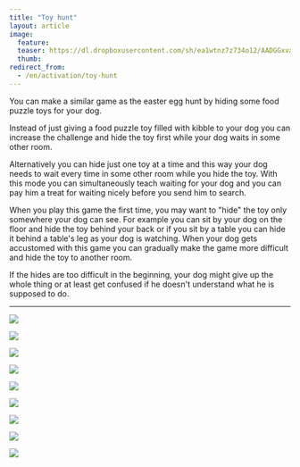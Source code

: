 ```yaml
---
title: "Toy hunt"
layout: article
image:
  feature:
  teaser: https://dl.dropboxusercontent.com/sh/ea1wtnz7z734o12/AADGGxvagvesP290xbi5wTuOa/aktivointi/lelujen-piilotus/DS30705-245px.jpg
  thumb:
redirect_from:
  - /en/activation/toy-hunt
---
```


You can make a similar game as the easter egg hunt by hiding some food puzzle toys for your dog.

Instead of just giving a food puzzle toy filled with kibble to your dog you can increase the challenge and hide the toy first while your dog waits in some other room.

Alternatively you can hide just one toy at a time and this way your dog needs to wait every time in some other room while you hide the toy. With this mode you can simultaneously teach waiting for your dog and you can pay him a treat for waiting nicely before you send him to search.

When you play this game the first time, you may want to "hide" the toy only somewhere your dog can see. For example you can sit by your dog on the floor and hide the toy behind your back or if you sit by a table you can hide it behind a table's leg as your dog is watching. When your dog gets accustomed with this game you can gradually make the game more difficult and hide the toy to another room.

If the hides are too difficult in the beginning, your dog might give up the whole thing or at least get confused if he doesn't understand what he is supposed to do.

---

[![](https://dl.dropboxusercontent.com/sh/ea1wtnz7z734o12/AADoz2fA3Le3uK8mGmCgGOFYa/aktivointi/lelujen-piilotus/DS30724-800px.jpg)](https://dl.dropboxusercontent.com/sh/ea1wtnz7z734o12/AABlYLFV8mTRacNt-ZsI-ZcOa/aktivointi/lelujen-piilotus/DS30724.jpg)

[![](https://dl.dropboxusercontent.com/sh/ea1wtnz7z734o12/AABXSYE2tYgsYhPh6swBlEXaa/aktivointi/lelujen-piilotus/DS30730-800px.jpg)](https://dl.dropboxusercontent.com/sh/ea1wtnz7z734o12/AAAMRoCr9XH2O0sBBr-48TF_a/aktivointi/lelujen-piilotus/DS30730.jpg)

[![](https://dl.dropboxusercontent.com/sh/ea1wtnz7z734o12/AACoheX6iBs-ioqGSPHLNyIIa/aktivointi/lelujen-piilotus/DS30733-800px.jpg)](https://dl.dropboxusercontent.com/sh/ea1wtnz7z734o12/AAAbQgMTlNM-kErSf6QpvCZLa/aktivointi/lelujen-piilotus/DS30733.jpg)

[![](https://dl.dropboxusercontent.com/sh/ea1wtnz7z734o12/AABuO6_KUTliuDehdEHqKCfMa/aktivointi/lelujen-piilotus/DS30750-800px.jpg)](https://dl.dropboxusercontent.com/sh/ea1wtnz7z734o12/AADMqy5GHbbvA1Yvd6G7o8jJa/aktivointi/lelujen-piilotus/DS30750.jpg)

[![](https://dl.dropboxusercontent.com/sh/ea1wtnz7z734o12/AAAhWF9xZmyYe7r8U_ofNkL5a/aktivointi/lelujen-piilotus/DS30754-800px.jpg)](https://dl.dropboxusercontent.com/sh/ea1wtnz7z734o12/AABAevpt0rLq77dPuRArCzN3a/aktivointi/lelujen-piilotus/DS30754.jpg)

[![](https://dl.dropboxusercontent.com/sh/ea1wtnz7z734o12/AADmgSBnQvMw--HysUBFm9c2a/aktivointi/lelujen-piilotus/DS30694-800px.jpg)](https://dl.dropboxusercontent.com/sh/ea1wtnz7z734o12/AAD9tnSBNYklWuLZIIDKy0I8a/aktivointi/lelujen-piilotus/DS30694.jpg)

[![](https://dl.dropboxusercontent.com/sh/ea1wtnz7z734o12/AADuPCyNUhCE9EIZafZtQMrza/aktivointi/lelujen-piilotus/DS30701-800px.jpg)](https://dl.dropboxusercontent.com/sh/ea1wtnz7z734o12/AABO2bJz5a5YD1-ka6PeI66Ga/aktivointi/lelujen-piilotus/DS30701.jpg)

[![](https://dl.dropboxusercontent.com/sh/ea1wtnz7z734o12/AADRWGZjEfsET1fBPaMokrA8a/aktivointi/lelujen-piilotus/DS30702-800px.jpg)](https://dl.dropboxusercontent.com/sh/ea1wtnz7z734o12/AAAOP9M1WMJGh0rhfmVLpoVaa/aktivointi/lelujen-piilotus/DS30702.jpg)

[![](https://dl.dropboxusercontent.com/sh/ea1wtnz7z734o12/AAC8VzkrXoRox-EoWQt7l-r9a/aktivointi/lelujen-piilotus/DS30705-800px.jpg)](https://dl.dropboxusercontent.com/sh/ea1wtnz7z734o12/AAAF8w9ywmxJdDFUCETyJOoUa/aktivointi/lelujen-piilotus/DS30705.jpg)

